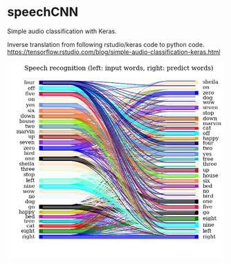 # speechCNN
Simple audio classification with Keras.  


Inverse translation from following rstudio/keras code to python code.  
https://tensorflow.rstudio.com/blog/simple-audio-classification-keras.html


![Visualization](https://github.com/mokazuma/speechCNN/blob/master/alluvial.png)
